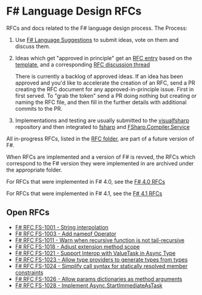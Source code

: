 # F# Language Design RFCs 

RFCs and docs related to the F# language design process. The Process:

1. Use [F# Language Suggestions](https://github.com/fsharp/fslang-suggestions) to submit ideas, vote on them and discuss them.

2. Ideas which get "approved in principle" get an [RFC entry](https://github.com/fsharp/fslang-design/tree/master/RFCs) based on the [template](https://github.com/fsharp/fslang-design/blob/master/RFC_template.md), and a corresponding [RFC discussion thread](https://github.com/fsharp/fslang-design/issues)

   There is currently a backlog of approved ideas. If an idea has been approved and you'd
   like to accelerate the creation of an RFC,  send a PR creating the RFC document for any approved-in-principle issue.
   First in first served.  To "grab the token" send a PR doing nothing but creating or naming the RFC file, and
   then fill in the further details with additional commits to the PR.

3. Implementations and testing are usually submitted to the [visualfsharp](https://github.com/Microsoft/visualfsharp) repository and then integrated to [fsharp](https://github.com/fsharp/fsharp) and  [FSharp.Compiler.Service](https://github.com/fsharp/FSharp.Compiler.Service)

All in-progress RFCs, listed in the [RFC folder](https://github.com/fsharp/fslang-design/blob/master/RFCs), are part of a future version of F#.

When RFCs are implemented and a version of F# is revved, the RFCs which correspond to the F# version they were implemented in are archived under the appropriate folder.

For RFCs that were implemented in F# 4.0, see the [F# 4.0 RFCs](https://github.com/fsharp/fslang-design/blob/master/FSharp-4.0)

For RFCs that were implemented in F# 4.1, see the [F# 4.1 RFCs](https://github.com/fsharp/fslang-design/blob/master/FSharp-4.1)

## Open RFCs

* [F# RFC FS-1001 - String interpolation](https://github.com/fsharp/fslang-design/blob/master/RFCs/FS-1001-StringInterpolation.md)
* [F# RFC FS-1003 - Add nameof Operator](https://github.com/fsharp/fslang-design/blob/master/RFCs/FS-1003-nameof-operator.md)
* [F# RFC FS-1011 - Warn when recursive function is not tail-recursive](https://github.com/fsharp/fslang-design/blob/master/RFCs/FS-1011-warn-on-recursive-without-tail-call.md)
* [F# RFC FS-1018 - Adjust extension method scope](https://github.com/fsharp/fslang-design/blob/master/RFCs/FS-1018-adjust-extensions-method-scope.md)
* [F# RFC FS-1021 - Support Interop with ValueTask in Async Type](https://github.com/fsharp/fslang-design/blob/master/RFCs/FS-1021-value-task-interop.md)
* [F# RFC FS-1023 - Allow type providers to generate types from types](https://github.com/fsharp/fslang-design/blob/master/RFCs/FS-1023-type-providers-generate-types-from-types.md)
* [F# RFC FS-1024 - Simplify call syntax for statically resolved member constraints](https://github.com/fsharp/fslang-design/blob/master/RFCs/FS-1024-simplify-call-syntax-for-statically-resolved-member-constraints.md)
* [F# RFC FS-1026 - Allow params dictionaries as method arguments](https://github.com/fsharp/fslang-design/blob/master/RFCs/FS-1026-allow-params-dictionaries-as-method-arguments.md)
* [F# RFC FS-1028 - Implement Async.StartImmediateAsTask](https://github.com/fsharp/fslang-design/blob/master/RFCs/FS-1028-Implement%20Async.StartImmediateAsTask.md)
